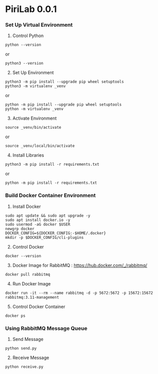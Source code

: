 # PiriLab 0.0.1


### Set Up Virtual Environment

1. Control Python

```
python --version 
```
or
```
python3 --version
```
2. Set Up Environment
```
python3 -m pip install --upgrade pip wheel setuptools
python3 -m virtualenv _venv
```
or 

```
python -m pip install --upgrade pip wheel setuptools
python -m virtualenv _venv
```

3. Activate Environment
```
source _venv/bin/activate
```
or 
```
source _venv/local/bin/activate
```

4. Install Libraries
```
python3 -m pip install -r requirements.txt
```
or 
```
python -m pip install -r requirements.txt
```

### Build Docker Container Environment 

1. Install Docker 

```
sudo apt update && sudo apt upgrade -y
sudo apt install docker.io -y
sudo usermod -aG docker $USER
newgrp docker
DOCKER_CONFIG=${DOCKER_CONFIG:-$HOME/.docker}
mkdir -p $DOCKER_CONFIG/cli-plugins
```
2. Control Docker 
```
docker --version
```
3. Docker Image for RabbitMQ : https://hub.docker.com/_/rabbitmq/

```
docker pull rabbitmq
```

4. Run Docker Image 

```
docker run -it --rm --name rabbitmq -d -p 5672:5672 -p 15672:15672 rabbitmq:3.11-management
```

5. Control Docker Container

```
docker ps
```

### Using RabbitMQ Message Queue

1. Send Message

```
python send.py
```

2. Receive Message 

```
python receive.py
``` 
